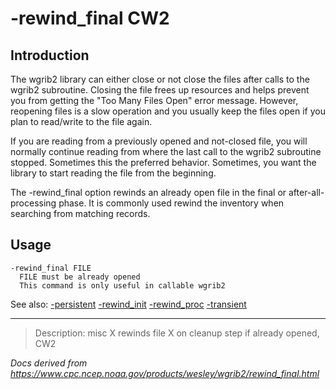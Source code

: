 # -rewind_final CW2

## Introduction

The wgrib2 library can either close or not close the files after
calls to the wgrib2 subroutine. Closing the file frees up resources
and helps prevent you from getting the "Too Many Files Open" error
message. However, reopening files is a slow operation and you
usually keep the files open if you plan to read/write to the file again.

If you are reading from a previously opened and not-closed file,
you will normally continue reading from where the last call to
the wgrib2 subroutine stopped. Sometimes this the preferred behavior.
Sometimes, you want the library to start reading the file from the
beginning.

The -rewind_final option rewinds an
already open file in the final or after-all-processing phase. It
is commonly used rewind the inventory when searching from matching
records.

## Usage

```
-rewind_final FILE
  FILE must be already opened
  This command is only useful in callable wgrib2
```

See also:
[-persistent](./persistent.md)
[-rewind_init](./rewind_init.md)
[-rewind_proc](./rewind_proc.md)
[-transient](./transient.md)

---

> Description: misc X rewinds file X on cleanup step if already opened, CW2

_Docs derived from <https://www.cpc.ncep.noaa.gov/products/wesley/wgrib2/rewind_final.html>_
